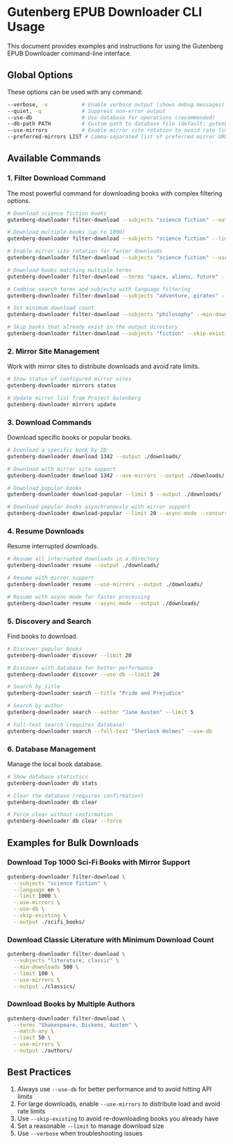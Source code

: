 # Gutenberg EPUB Downloader CLI Usage

This document provides examples and instructions for using the Gutenberg EPUB Downloader command-line interface.

## Global Options

These options can be used with any command:

```bash
--verbose, -v           # Enable verbose output (shows debug messages)
--quiet, -q             # Suppress non-error output
--use-db                # Use database for operations (recommended)
--db-path PATH          # Custom path to database file (default: gutenberg_books.db)
--use-mirrors           # Enable mirror site rotation to avoid rate limits
--preferred-mirrors LIST # Comma-separated list of preferred mirror URLs
```

## Available Commands

### 1. Filter Download Command

The most powerful command for downloading books with complex filtering options.

```bash
# Download science fiction books
gutenberg-downloader filter-download --subjects "science fiction" --output ./scifi_books/

# Download multiple books (up to 1000)
gutenberg-downloader filter-download --subjects "science fiction" --limit 1000 --output ./scifi_books/

# Enable mirror site rotation for faster downloads
gutenberg-downloader filter-download --subjects "science fiction" --use-mirrors --output ./scifi_books/

# Download books matching multiple terms
gutenberg-downloader filter-download --terms "space, aliens, future" --match-any --output ./space_books/

# Combine search terms and subjects with language filtering
gutenberg-downloader filter-download --subjects "adventure, pirates" --terms "treasure" --language en --output ./adventure/

# Set minimum download count
gutenberg-downloader filter-download --subjects "philosophy" --min-downloads 100 --limit 20 --output ./philosophy/

# Skip books that already exist in the output directory
gutenberg-downloader filter-download --subjects "fiction" --skip-existing --output ./fiction/
```

### 2. Mirror Site Management

Work with mirror sites to distribute downloads and avoid rate limits.

```bash
# Show status of configured mirror sites
gutenberg-downloader mirrors status

# Update mirror list from Project Gutenberg
gutenberg-downloader mirrors update
```

### 3. Download Commands

Download specific books or popular books.

```bash
# Download a specific book by ID
gutenberg-downloader download 1342 --output ./downloads/

# Download with mirror site support
gutenberg-downloader download 1342 --use-mirrors --output ./downloads/

# Download popular books
gutenberg-downloader download-popular --limit 5 --output ./downloads/

# Download popular books asynchronously with mirror support
gutenberg-downloader download-popular --limit 20 --async-mode --concurrency 5 --use-mirrors --output ./downloads/
```

### 4. Resume Downloads

Resume interrupted downloads.

```bash
# Resume all interrupted downloads in a directory
gutenberg-downloader resume --output ./downloads/

# Resume with mirror support
gutenberg-downloader resume --use-mirrors --output ./downloads/

# Resume with async mode for faster processing
gutenberg-downloader resume --async-mode --output ./downloads/
```

### 5. Discovery and Search

Find books to download.

```bash
# Discover popular books
gutenberg-downloader discover --limit 20

# Discover with database for better performance
gutenberg-downloader discover --use-db --limit 20

# Search by title
gutenberg-downloader search --title "Pride and Prejudice"

# Search by author
gutenberg-downloader search --author "Jane Austen" --limit 5

# Full-text search (requires database)
gutenberg-downloader search --full-text "Sherlock Holmes" --use-db
```

### 6. Database Management

Manage the local book database.

```bash
# Show database statistics
gutenberg-downloader db stats

# Clear the database (requires confirmation)
gutenberg-downloader db clear

# Force clear without confirmation
gutenberg-downloader db clear --force
```

## Examples for Bulk Downloads

### Download Top 1000 Sci-Fi Books with Mirror Support

```bash
gutenberg-downloader filter-download \
  --subjects "science fiction" \
  --language en \
  --limit 1000 \
  --use-mirrors \
  --use-db \
  --skip-existing \
  --output ./scifi_books/
```

### Download Classic Literature with Minimum Download Count

```bash
gutenberg-downloader filter-download \
  --subjects "literature, classic" \
  --min-downloads 500 \
  --limit 100 \
  --use-mirrors \
  --output ./classics/
```

### Download Books by Multiple Authors

```bash
gutenberg-downloader filter-download \
  --terms "Shakespeare, Dickens, Austen" \
  --match-any \
  --limit 50 \
  --use-mirrors \
  --output ./authors/
```

## Best Practices

1. Always use `--use-db` for better performance and to avoid hitting API limits
2. For large downloads, enable `--use-mirrors` to distribute load and avoid rate limits
3. Use `--skip-existing` to avoid re-downloading books you already have
4. Set a reasonable `--limit` to manage download size
5. Use `--verbose` when troubleshooting issues